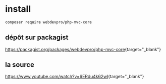 # install

```bash
composer require webdevpro/php-mvc-core
```

## dépôt sur packagist

<https://packagist.org/packages/webdevpro/php-mvc-core>{target="_blank"}

## la source 

<https://www.youtube.com/watch?v=6ERdu4k62wI>{target="_blank"}